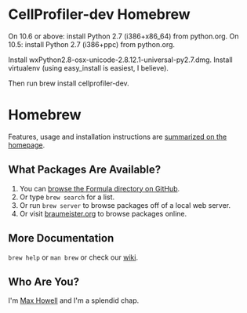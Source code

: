 CellProfiler-dev Homebrew
=========================
On 10.6 or above: install Python 2.7 (i386+x86_64) from python.org.
On 10.5: install Python 2.7 (i386+ppc) from python.org.

Install wxPython2.8-osx-unicode-2.8.12.1-universal-py2.7.dmg.
Install virtualenv (using easy_install is easiest, I believe).

Then run brew install cellprofiler-dev.

Homebrew
========
Features, usage and installation instructions are [summarized on the homepage][home].

What Packages Are Available?
----------------------------
1. You can [browse the Formula directory on GitHub][formula].
2. Or type `brew search` for a list.
3. Or run `brew server` to browse packages off of a local web server.
4. Or visit [braumeister.org][braumeister] to browse packages online.

More Documentation
------------------
`brew help` or `man brew` or check our [wiki][].

Who Are You?
------------
I'm [Max Howell][mxcl] and I'm a splendid chap.


[home]:http://mxcl.github.com/homebrew
[wiki]:http://wiki.github.com/mxcl/homebrew
[mxcl]:http://twitter.com/mxcl
[formula]:http://github.com/mxcl/homebrew/tree/master/Library/Formula/
[braumeister]:http://braumeister.org
